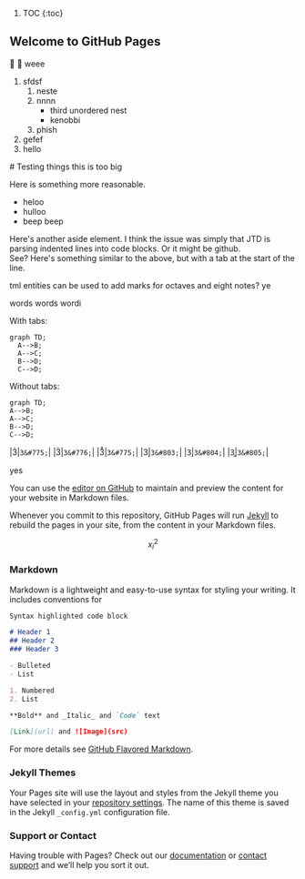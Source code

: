 1. TOC
{:toc}

## Welcome to GitHub Pages

🚀 🐼 weee

1. sfdsf
    1. neste
    2. nnnn
        - third unordered nest
        - kenobbi
    2. phish
2. gefef
3. hello


<aside markdown="block">
# Testing things this is too big

Here is something more reasonable.
- heloo
- hulloo
- beep beep
</aside>

<aside markdown="block">
Here's another aside element. I think the issue was simply that JTD is parsing indented lines into code blocks. Or it might be github.
</aside>

<aside markdown="block">
    See? Here's something similar to the above, but with a tab at the start of the line.
</aside>

tml entities can be used to add marks for octaves and eight notes? ye

words words wordi



With tabs:
```mermaid
graph TD;
  A-->B;
  A-->C;
  B-->D;
  C-->D;
```

Without tabs:
```mermaid
graph TD;
A-->B;
A-->C;
B-->D;
C-->D;
```


|3&#775;|`3&#775;`|
|3&#776;|`3&#776;`|
|3&#778;|`3&#775;`|
|3&#803;|`3&#803;`|
|3&#804;|`3&#804;`|
|3&#805;|`3&#805;`|

yes

You can use the [editor on GitHub](https://github.com/pmarsceill/test-jtd/edit/master/README.md) to maintain and preview the content for your website in Markdown files.

Whenever you commit to this repository, GitHub Pages will run [Jekyll](https://jekyllrb.com/) to rebuild the pages in your site, from the content in your Markdown files.

$$x^2_i$$


### Markdown

Markdown is a lightweight and easy-to-use syntax for styling your writing. It includes conventions for

```markdown
Syntax highlighted code block

# Header 1
## Header 2
### Header 3

- Bulleted
- List

1. Numbered
2. List

**Bold** and _Italic_ and `Code` text

[Link](url) and ![Image](src)
```

For more details see [GitHub Flavored Markdown](https://guides.github.com/features/mastering-markdown/).

### Jekyll Themes

Your Pages site will use the layout and styles from the Jekyll theme you have selected in your [repository settings](https://github.com/pmarsceill/test-jtd/settings). The name of this theme is saved in the Jekyll `_config.yml` configuration file.

### Support or Contact

Having trouble with Pages? Check out our [documentation](https://help.github.com/categories/github-pages-basics/) or [contact support](https://github.com/contact) and we’ll help you sort it out.
